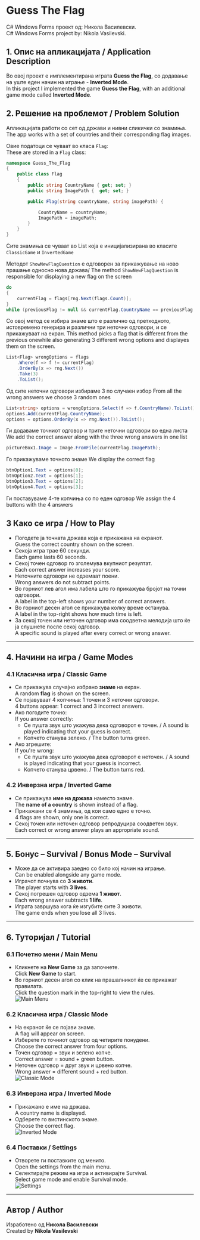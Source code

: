 # Guess The Flag

C# Windows Forms проект од: Никола Василевски.  
C# Windows Forms project by: Nikola Vasilevski.

## 1. Опис на апликацијата / Application Description

Во овој проект е имплементирана играта **Guess the Flag**, со додавање на уште еден начин на играње - **Inverted Mode**.  
In this project I implemented the game **Guess the Flag**, with an additional game mode called **Inverted Mode**.

## 2. Решение на проблемот / Problem Solution

Апликацијата работи со сет од држави и нивни сликички со знамиња.  
The app works with a set of countries and their corresponding flag images.

Овие податоци се чуваат во класа `Flag`:  
These are stored in a `Flag` class:

```csharp
namespace Guess_The_Flag
{
    public class Flag
    {
        public string CountryName { get; set; } 
        public string ImagePath {  get; set; }

        public Flag(string countryName, string imagePath) { 

            CountryName = countryName;
            ImagePath = imagePath;
        }
    }
}
```
Сите знамиња се чуваат во List<Flags> која е иницијализирана во класите `ClassicGame` и `InvertedGame`

Методот `ShowNewFlagQuestion` е одговорен за прикажување на ново прашање односно нова држава/ The method `ShowNewFlagQuestion` is responsible for displaying a new flag on the screen

```csharp
do
{
    currentFlag = flags[rng.Next(flags.Count)];
}
while (previousFlag != null && currentFlag.CountryName == previousFlag.CountryName);

```
Со овој метод се избира знаме што е различно од претходното, истовремено генерира и различни три неточни одговори, и се прикажуваат на екран.
This method picks a flag that is different from the previous onewhile also generating 3 different wrong options and displayes them on the screen.

```csharp
List<Flag> wrongOptions = flags
    .Where(f => f != currentFlag)
    .OrderBy(x => rng.Next())
    .Take(3)
    .ToList();

```

Од сите неточни одговори избираме 3 по случаен избор
From all the wrong answers we choose 3 random ones

```csharp
List<string> options = wrongOptions.Select(f => f.CountryName).ToList();
options.Add(currentFlag.CountryName);
options = options.OrderBy(x => rng.Next()).ToList();

```

Ги додаваме точниот одговор и трите неточни одговори во една листа
We add the correct answer along with the three wrong answers in one list

```csharp
pictureBox1.Image = Image.FromFile(currentFlag.ImagePath);
```
Го прикажуваме точното знаме
We display the correct flag

```csharp
btnOption1.Text = options[0];
btnOption2.Text = options[1];
btnOption3.Text = options[2];
btnOption4.Text = options[3];
```
Ги поставуваме 4-те копчиња со по еден одговор
We assign the 4 buttons with the 4 answers

## 3 Како се игра / How to Play

- Погодете ја точната држава која е прикажана на екранот.  
  Guess the correct country shown on the screen.  
- Секоја игра трае 60 секунди.  
  Each game lasts 60 seconds.  
- Секој точен одговор го зголемува вкупниот резултат.  
  Each correct answer increases your score.  
- Неточните одговори не одземаат поени.  
  Wrong answers do not subtract points.  
- Во горниот лев агол има лабела што го прикажува бројот на точни одговори.  
  A label in the top-left shows your number of correct answers.  
- Во горниот десен агол се прикажува колку време останува.  
  A label in the top-right shows how much time is left.  
- За секој точен или неточен одговор има соодветна мелодија што ќе ја слушнете после секој одговор.  
  A specific sound is played after every correct or wrong answer.

---

## 4. Начини на игра / Game Modes

### 4.1 Класична игра / Classic Game

- Се прикажува случајно избрано **знаме** на екран.  
  A random **flag** is shown on the screen.  
- Се појавуваат 4 копчиња: 1 точен и 3 неточни одговори.  
  4 buttons appear: 1 correct and 3 incorrect answers.  
- Ако погодите точно:  
  If you answer correctly:  
  - Се пушта звук што укажува дека одговорот е точен. / A sound is played indicating that your guess is correct.  
  - Копчето станува зелено. / The button turns green.  
- Ако згрешите:  
  If you're wrong:  
  - Се пушта звук што укажува дека одговорот е неточен. / A sound is played indicating that your guess is incorrect.  
  - Копчето станува црвено. / The button turns red.

### 4.2 Инверзна игра / Inverted Game

- Се прикажува **име на држава** наместо знаме.  
  The **name of a country** is shown instead of a flag.  
- Прикажани се 4 знамиња, од кои само едно е точно.  
  4 flags are shown, only one is correct.  
- Секој точен или неточен одговор репродуцира соодветен звук.  
  Each correct or wrong answer plays an appropriate sound.

---

## 5. Бонус – Survival / Bonus Mode – Survival

- Може да се активира заедно со било кој начин на играње.  
  Can be enabled alongside any game mode.  
- Играчот почнува со **3 животи**.  
  The player starts with **3 lives**.  
- Секој погрешен одговор одзема **1 живот**.  
  Each wrong answer subtracts **1 life**.  
- Играта завршува кога ќе изгубите сите 3 животи.  
  The game ends when you lose all 3 lives.

---

## 6. Туторијал / Tutorial

### 6.1 Почетно мени / Main Menu

- Кликнете на **New Game** за да започнете.  
  Click **New Game** to start.  
- Во горниот десен агол со клик на прашалникот ќе се прикажат правилата.  
  Click the question mark in the top-right to view the rules.  
  ![Main Menu](images/main-menu.PNG)

### 6.2 Класична игра / Classic Mode

- На екранот ќе се појави знаме.  
  A flag will appear on screen.  
- Изберете го точниот одговор од четирите понудени.  
  Choose the correct answer from four options.  
- Точен одговор = звук и зелено копче.  
  Correct answer = sound + green button.  
- Неточен одговор = друг звук и црвено копче.  
  Wrong answer = different sound + red button.  
  ![Classic Mode](images/classic-game.PNG)

### 6.3 Инверзна игра / Inverted Mode

- Прикажано е име на држава.  
  A country name is displayed.  
- Одберете го вистинското знаме.  
  Choose the correct flag.  
  ![Inverted Mode](images/inverted-game.PNG)

### 6.4 Поставки / Settings

- Отворете ги поставките од менито.  
  Open the settings from the main menu.  
- Селектирајте режим на игра и активирајте Survival.  
  Select game mode and enable Survival mode.  
  ![Settings](images/settings.PNG)

---

## Автор / Author

Изработено од **Никола Василевски**  
Created by **Nikola Vasilevski**
